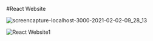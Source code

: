 #React Website


![screencapture-localhost-3000-2021-02-02-09_28_13](https://user-images.githubusercontent.com/16580768/106622234-02d53300-6539-11eb-81e0-2653fa4a3fa0.png)




![React Website1](https://user-images.githubusercontent.com/16580768/106622051-cdc8e080-6538-11eb-9a22-d159324d5555.gif)
